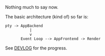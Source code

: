 Nothing much to say now.

The basic architecture (kind of) so far is:

```
pty -> AppBackend
           |
           v
       Event Loop --> AppFrontend -> Render
```

See [DEVLOG](DEVLOG.md) for the progress.
